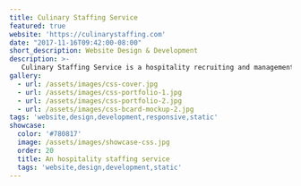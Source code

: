 ```yaml
---
title: Culinary Staffing Service
featured: true
website: 'https://culinarystaffing.com'
date: "2017-11-16T09:42:00-08:00"
short_description: Website Design & Development
description: >-
   Culinary Staffing Service is a hospitality recruiting and management service based in Los Angeles. This project involved the design and development of a new website to showcase the company's services and streamline their hiring process. This website uses Jekyll as a static site generator and Netlify CMS for content management.
gallery:
  - url: /assets/images/css-cover.jpg
  - url: /assets/images/css-portfolio-1.jpg
  - url: /assets/images/css-portfolio-2.jpg
  - url: /assets/images/css-bcard-mockup-2.jpg
tags: 'website,design,development,responsive,static'
showcase:
  color: '#780817'
  image: /assets/images/showcase-css.jpg
  order: 20
  title: An hospitality staffing service
  tags: 'website,design,development,static'
---
```


